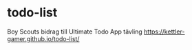 # todo-list

Boy Scouts bidrag till Ultimate Todo App tävling
https://kettler-gamer.github.io/todo-list/
